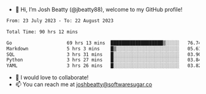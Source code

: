 - 👋 Hi, I’m Josh Beatty (@jbeatty88), welcome to my GitHub profile!

<!--START_SECTION:waka-->

```txt
From: 23 July 2023 - To: 22 August 2023

Total Time: 90 hrs 12 mins

Go                    69 hrs 13 mins  ███████████████████▒░░░░░   76.74 %
Markdown              5 hrs 3 mins    █▒░░░░░░░░░░░░░░░░░░░░░░░   05.61 %
SQL                   3 hrs 31 mins   █░░░░░░░░░░░░░░░░░░░░░░░░   03.90 %
Python                3 hrs 27 mins   █░░░░░░░░░░░░░░░░░░░░░░░░   03.84 %
YAML                  3 hrs 26 mins   █░░░░░░░░░░░░░░░░░░░░░░░░   03.82 %
```

<!--END_SECTION:waka-->

- 💞️ I would love to collaborate!
- 📫 You can reach me at joshbeatty@softwaresugar.co

<!---
jbeatty88/jbeatty88 is a ✨ special ✨ repository because its `README.md` (this file) appears on your GitHub profile.
You can click the Preview link to take a look at your changes.
--->
